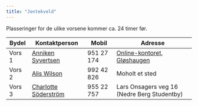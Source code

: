 ```yaml
---
title: "Jentekveld"
---
```


Plasseringer for de ulike vorsene kommer ca. 24 timer før.

Bydel  | Kontaktperson  | Mobil  | Adresse
------------- | ------------- | ------------- | -------------
Vors 1  | [Anniken Syvertsen](https://online.ntnu.no/profile/view/annikensyvertsen/)  | 951 27 174‬  | [Online-kontoret, Gløshaugen](https://use.mazemap.com/#v=1&left=10.4022670&right=10.4067731&top=63.4159297&bottom=63.4148481&zlevel=4&campusid=1&sharepoitype=poi&sharepoi=32810)
Vors 2  | [Alis Wilson](https://online.ntnu.no/profile/view/alisww/)  | 992 42 826‬  | Moholt et sted
Vors 3  | [Charlotte Söderström](https://online.ntnu.no/profile/view/cmrisbak/)  | 955 22 757  | Lars Onsagers veg 16 (Nedre Berg Studentby)